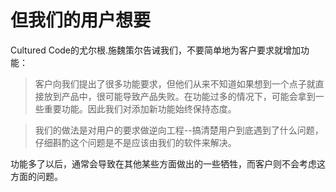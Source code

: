 # 但我们的用户想要

Cultured Code的尤尔根.施魏策尔告诫我们，不要简单地为客户要求就增加功能：

> 客户向我们提出了很多功能要求，但他们从来不知道如果想到一个点子就直接放到产品中，很可能导致产品失败。在功能过多的情况下，可能会拿到一些重要功能。因此我们对添加新功能始终保持态度。

> 我们的做法是对用户的要求做逆向工程--搞清楚用户到底遇到了什么问题，仔细斟酌这个问题是不是应该由我们的软件来解决。

功能多了以后，通常会导致在其他某些方面做出的一些牺牲，而客户则不会考虑这方面的问题。